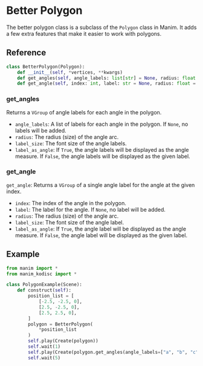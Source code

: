 # Better Polygon

The better polygon class is a subclass of the `Polygon` class in Manim. It adds a few extra features that make it easier to work with polygons.

## Reference

```python
class BetterPolygon(Polygon):
    def __init__(self, *vertices, **kwargs)
    def get_angles(self, angle_labels: list[str] = None, radius: float = 0.5, label_size: int = 24, label_as_angle=False) -> VGroup
    def get_angle(self, index: int, label: str = None, radius: float = 0.5, label_size: int = 24, label_as_angle=False) -> VGroup
```

### get_angles
Returns a `VGroup` of angle labels for each angle in the polygon.
- `angle_labels`: A list of labels for each angle in the polygon. If `None`, no labels will be added.
- `radius`: The radius (size) of the angle arc.
- `label_size`: The font size of the angle labels.
- `label_as_angle`: If `True`, the angle labels will be displayed as the angle measure. If `False`, the angle labels will be displayed as the given label.

### get_angle
`get_angle`: Returns a `VGroup` of a single angle label for the angle at the given index.
- `index`: The index of the angle in the polygon.
- `label`: The label for the angle. If `None`, no label will be added.
- `radius`: The radius (size) of the angle arc.
- `label_size`: The font size of the angle label.
- `label_as_angle`: If `True`, the angle label will be displayed as the angle measure. If `False`, the angle label will be displayed as the given label.

## Example

```python
from manim import *
from manim_kodisc import *

class PolygonExample(Scene):
    def construct(self):
        position_list = [
            [-2.5, -2.5, 0],
            [2.5, -2.5, 0],
            [2.5, 2.5, 0],
        ]
        polygon = BetterPolygon(
            *position_list
        )
        self.play(Create(polygon))   
        self.wait(1)
        self.play(Create(polygon.get_angles(angle_labels=["a", "b", "c"], radius=0.6, label_size=30)))
        self.wait(5)
```